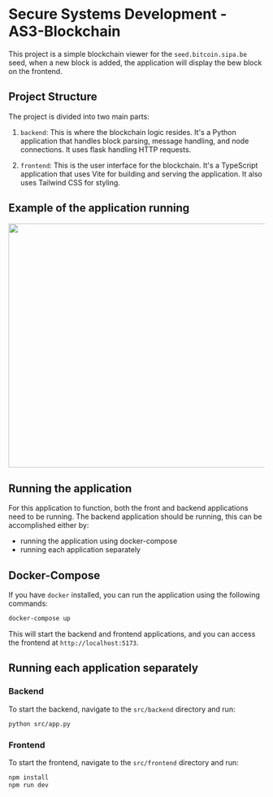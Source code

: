 # Secure Systems Development - AS3-Blockchain

This project is a simple blockchain viewer for the `seed.bitcoin.sipa.be` seed, when a new block is added, the application will display the bew block on the frontend.


## Project Structure

The project is divided into two main parts:

1. `backend`: This is where the blockchain logic resides. It's a Python application that handles block parsing, message handling, and node connections. It uses flask handling HTTP requests.

2. `frontend`: This is the user interface for the blockchain. It's a TypeScript application that uses Vite for building and serving the application. It also uses Tailwind CSS for styling.

## Example of the application running

<img src="https://media.giphy.com/media/v1.Y2lkPTc5MGI3NjExaHZqcWJobTV4ZmIwNncxemUyYmZ4MTUzOTFzZmFkOXRubDd4OXByNCZlcD12MV9pbnRlcm5hbF9naWZfYnlfaWQmY3Q9Zw/nuEgC4PQAG3ueHDtkb/giphy.gif" width="800" height="480"/>

## Running the application

For this application to function, both the front and backend applications need to be running. The backend application should be running, this can be accomplished either by:

* running the application using docker-compose
* running each application separately

## Docker-Compose
If you have `docker` installed, you can run the application using the following commands:

```sh
docker-compose up
```

This will start the backend and frontend applications, and you can access the frontend at `http://localhost:5173`.

## Running each application separately

### Backend

To start the backend, navigate to the `src/backend` directory and run:

```sh
python src/app.py
```

### Frontend

To start the frontend, navigate to the `src/frontend` directory and run:

```sh
npm install
npm run dev
```
